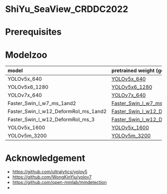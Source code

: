 # ShiYu_SeaView_CRDDC2022
# Prerequisites
# Modelzoo
| model | pretrained weight (google drive) | 
| :-----| :---- | 
| YOLOv5x_640 | [YOLOv5x_640] | 
| YOLOv5x6_1280 | [YOLOv5x6_1280] | 
| YOLOv7x_640 | [YOLOv7x_640] | 
| Faster_Swin_l_w7_ms_1and2 | [Faster_Swin_l_w7_ms_1and2] | 
| Faster_Swin_l_w12_DeformRoI_ms_1and2 | [Faster_Swin_l_w12_DeformRoI_ms_1and2] | 
| Faster_Swin_l_w12_DeformRoI_ms_3 |[Faster_Swin_l_w12_DeformRoI_ms_3] | 
| YOLOv5x_1600 | [YOLOv5x_1600] | 
| YOLOv5m_3200 | [YOLOv5m_3200] | 

# Acknowledgement
- https://github.com/ultralytics/yolov5
- https://github.com/WongKinYiu/yolov7
- https://github.com/open-mmlab/mmdetection
- 


[YOLOv5x_640]: https://drive.google.com/file/d/1nwUIbd_eYiOSLU1hSnwIsqF5HTFXvq02/view?usp=sharing
[YOLOv5x6_1280]: https://drive.google.com/file/d/1x97py7w7ruKAE5p6ZrSgDi_tmSZ73e6G/view?usp=sharing
[YOLOv7x_640]: https://drive.google.com/file/d/1DGfQivLLGR-uP3INUZv6P77VrOa_rtNt/view?usp=sharing
[Faster_Swin_l_w7_ms_1and2]: https://drive.google.com/file/d/11S-B7JEq_uALWKYJTsEmVt5v8IvW8VBF/view?usp=sharing
[Faster_Swin_l_w12_DeformRoI_ms_1and2]: https://drive.google.com/file/d/1DG5yor2pIKG2UKquQ0FZHkV2tBkPI7_k/view?usp=sharing
[Faster_Swin_l_w12_DeformRoI_ms_3]: https://drive.google.com/file/d/1B9FPVqvhPGbXgUdS2eRKIUP2M5zhnhES/view?usp=sharing
[YOLOv5x_1600]: https://drive.google.com/file/d/1yg_Sy2Z8rLKrl7LqcwovCeIzsOI3ygt7/view?usp=sharing
[YOLOv5m_3200]: https://drive.google.com/file/d/1BK8K0PwfkBDun36Js3iFUwd_z6HsgosG/view?usp=sharing
